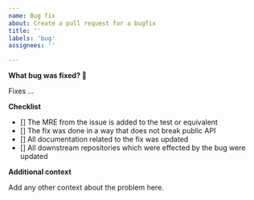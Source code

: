```yaml
---
name: Bug fix
about: Create a pull request for a bugfix
title: ''
labels: 'bug'
assignees: ''

---
```


**What bug was fixed? 🐞**

Fixes ...

**Checklist**

- [] The MRE from the issue is added to the test or equivalent
- [] The fix was done in a way that does not break public API
- [] All documentation related to the fix was updated
- [] All downstream repositories which were effected by the bug were updated

**Additional context**

Add any other context about the problem here.
